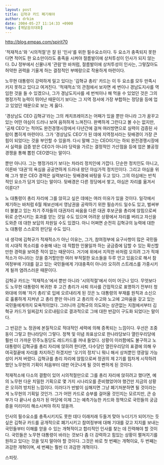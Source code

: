 ```yaml
---
layout: post
title: 김혁규 카드 폐기해야
author: drkim
date: 2004-05-27 11:14:33 +0900
tags: [깨달음의대화]
---
```

http://blog.empas.com/spirit70
  

  
'적재적소'와 '시의적절'은 잘 된 '인사'를 위한 필수요소이다. 두 요소가 충족되지 못한다면 적어도 한 요소만이라도 충족을 시켜야 절름발이에 상처투성이 인사가 되지 않는다. DJ 정부에서 신물나게 '관람'한 바처럼, 절름발이에 상처투성이 인사는, 그렇잖아도 허약한 권력을 기울게 하는 결정적인 부메랑으로 작용하게 마련이다.
  

  
노무현 대통령이 강력하게 밀고 있다는 '김혁규 총리' 카드는 이 두 요소를 모두 만족시키지 못하고 있다고 여겨진다. '적재적소'의 관점에서 보자면 세 번이나 경남도지사를 역임한 것을 들 수 있겠으나, 그가 경남도지사를 세 번씩이나 해 먹을 수 있었던 것은 그의 행정가적 능력이 뛰어난 때문이기 보다는 그 지역 정서에 가장 부합하는 정당을 등에 업고 있었던 때문으로 보는 게 옳다.
  

  
'경상남도 CEO 김혁규'라는 그의 캐치프레이즈는 어패가 있을 뿐만 아니라 그가 꿈꾸고 있는 어떤 야심이 드러나 보여 음허하게 느껴진다. 완벽하게 그런다고 볼 수는 없지만, '공채 CEO'는 적어도 완전경쟁시장에서 다년간에 걸쳐 여러방면으로 실력이 검증된 사람이 뽑히게 마련이다. 그가 '경상남도 CEO'가 된 데에 지역정서라는 뒷배경이 가장 큰 힘이 되었다는 것을 부인할 수 있을까. 다시 말해 그는 CEO이기는 하되 완전경쟁시장에서 실력을 검증 받은 CEO가 아니라 당락을 가르는 결정적인 가산점을 등에 업은 불공정경쟁을 통해 뽑힌 CEO였다는 말이다.
  

  
뿐만 아니다. 그는 행정가라기 보다는 차라리 정치인에 가깝다. 단순한 정치인도 아니고, 이른바 '대권'의 욕심을 공공연하게 드러내 왔던 야심가적 정치인이다. 그리고 야심을 위해 그가 쌓은 CEO 경력은 실력보다는 뒷배경에 바탕을 두고 있다. 그의 야심에는 반칙적인 요소가 담겨 있다는 말이다. 뒷배경은 다른 정당에서 쌓고, 야심은 자리를 옮겨서 이룬다?
  

  
노 대통령이 총리 자리에 그를 앉히고 싶은 데에는 여러 이유가 있을 것이다. 일각에서 제기하는 바처럼 6월 재보선에서 영남권을 공략하기 위한 필승카드 일수도 있고, 벌써부터 불붙고 있는 차기 주자들의 대권자리 싸움을 다른 대권 후보군을 총리에 앉힘으로써 뒤로 순연시키는 효과를 얻는 것일 수도 있으며 어려운 상황에서 자리를 버리고 자신을 도와준 데 대한 보답의 차원일 수도 있겠다. 아니 어쩌면 순전히 김혁규의 능력에 대한 노 대통령 스스로의 판단일 수도 있다.
  

  
내 생각에 김혁규가 적재적소가 아닌 이유는, 그가, 참여정부에 요구사항이 많은 국민들의 시대적 목소리를 수용해 내는 데 적합한 인물일까 하는 궁금증에 답할 수 있는 확신할 만한 경력을 보여준 적이 없는 때문이다. 거기에 위에서 지적한 바처럼 오히려 그가 적재적소가 아니라는 것을 증거할만한 여러 부적절한 요소들을 두루 안고 있음으로 해서 참여정부에 기대를 걸고 있는 국민들에게 기대충족이 아니라 오히려 스트레스를 가중시키게 될까 염려스러운 때문이다.
  

  
김혁규 카드는 '적재적소'에서 뿐만 아니라 '시의적절'에서 이미 어긋나 있다. 무엇보다도 노무현 대통령이 복귀한 후 고건 총리가 사퇴 의사를 간접적으로 표명하기 전부터 청와대에 의해 '차기 총리'로 입에 오르내리게 된 것은 노 대통령의 부재를 원칙과 소신으로 훌륭하게 지켜낸 고 총리 뿐만 아니라 고 총리의 수고와 노고에 고마움을 갖고 있는 국민들에게까지 모욕적이었다. 그러니까 김혁규의 의도와는 상관없는 지점에서부터 김혁규 카드가 일찌감치 오르내림으로 결과적으로 그에 대한 반감이 구도화 되었다는 말이다.
  

  
그 반감은 노 정권에 본질적으로 적대적인 세력에 의해 증폭되는 느낌이다. 우선은 조중동이 그렇고 한나라당이 그렇다. 정책 및 이념 좌표상으로 한나라당보다 열린우리당에 훨씬 더 가까운 민주노동당도 레드카드를 꺼내 들었다. 상황이 이러함에도 불구하고 노 대통령이 김혁규를 총리 자리에 앉히려 한다면, 다수당인 열린우리당의 표결에 의해 우여곡절끝에 자리를 차지하긴 하겠지만 '오기의 정치'니 뭐니 해서 상처뿐인 영광일 가능성이 커져 버렸다. 김혁규를 총리 자리에 앉힘으로써 정권의 제 2기를 힘차게 시작하려 했던 노무현의 기획이 처음부터 대판 어긋나게 될 것이 뻔하게 된 것이다.
  

  
적재적소에 다소의 결함이 있어 시의적절만으로 그를 총리 자리에 앉히려고 했다면, 예의 노무현 다운 치밀한 기획으로 몇 가지 시나리오를 준비했었어야 했건만 지금의 상황은 오히려 방치된 느낌이다. 이러다가 반발이 심해지면 그냥 폐기처분하면 될 것이라는 게 노무현의 기획일 것인가. 그가 어떤 카드로 승부를 걸어올 것인지는 모르지만, 큰 승부가 다 끝나서 승자가 된 마당에 이제 그는 예측가능한 카드와 정책으로 국민들의 궁금증을 미리미리 해소시켜야 하지 않을까.
  

  
인사의 필수요소를 충족시키지도 못한 데다 이래저래 두들겨 맞아 누더기가 되어가는 듯 싶은 김혁규 카드를 공개적으로 폐기시키고 참여정부에 대해 기대를 갖고 지지를 보내는 국민들부터 이해를 얻을 수 있는 개혁적이고 합리적인 인사를 찾는 데 진력해야 할 것이다. 국민들은 노무현 대통령이 바라는 것보다 좀 더 강력하고 힘있는 상황이 펼쳐지기를 원하고 있다는 것을 잊지 말아야 할 것이다. 그것은 바로 첫 번째는 개혁이요, 두 번째는 과감한 개혁이며, 세 번째는 훨씬 더 과감한 개혁이다.
  

  
스피릿.
